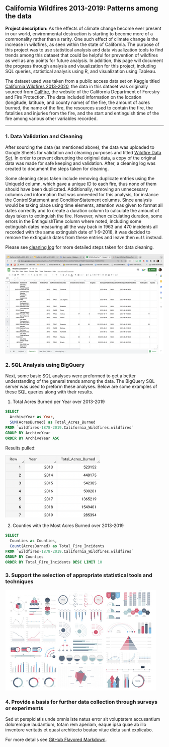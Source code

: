 ## California Wildfires 2013-2019: Patterns among the data

**Project description:**
As the effects of climate change become ever present in our world, environmental destruction is starting to become more of a commonality rather than a rarity. One such effect of climate change is the increase in wildfires, as seen within the state of California. The purpose of this project was to use statistical analysis and data visualization tools to find trends among this dataset that could be helpful for prevention of wildfires as well as any points for future analysis. In addition, this page will document the progress through analysis and visualization for this project, including SQL queries, statistical analysis using R, and visualization using Tableau. 


The dataset used was taken from a public access data set on Kaggle titled [California Wildfires 2013-2020](https://www.kaggle.com/datasets/ananthu017/california-wildfire-incidents-20132020), the data in this dataset was originally sourced from [CalFire](https://www.fire.ca.gov/), the website of the California Department of Forestry and Fire Protection. The data included information on the location (longitude, latitude, and county name) of the fire, the amount of acres burned, the name of the fire, the resources used to contain the fire, the fatalities and injuries from the fire, and the start and entinguish time of the fire among various other variables recorded. 
___

### 1. Data Validation and Cleaning

After sourcing the data (as mentioned above), the data was uploaded to Google Sheets for validation and cleaning purposes and titled [Wildfire Data Set](https://docs.google.com/spreadsheets/d/1weJfy82Y5t81W9aCjvGJNXxm4e0UUFGdOeAIY5QBY4U/edit#gid=1248527850). In order to prevent disrupting the original data, a copy of the original data was made for safe keeping and validation. After, a cleaning log was created to document the steps taken for cleaning.

Some cleaning steps taken include removing duplicate entries using the UniqueId column, which gave a unique ID to each fire, thus none of them should have been duplicated. Additionally, removing an unnecessary columns and information that was unneeded for this analysis, for instance the ControlStatement and ConditionStatement columns. Since analysis would be taking place using time elements, attention was given to format all dates correctly and to create a duration column to calculate the amount of days taken to extinguish the fire. However, when calculating duration, some errors in the EntinguishTime column where noted, including some extinguish dates measuring all the way back in 1963 and 470 incidents all recorded with the same extinguish date of 1-9-2018, it was decided to remove the extinguish dates from these entries and leave then `null` instead. 

Please see [cleaning log](https://docs.google.com/spreadsheets/d/1weJfy82Y5t81W9aCjvGJNXxm4e0UUFGdOeAIY5QBY4U/edit#gid=1248527850) for more detailed steps taken for data cleaning. 

<img src="images/Screen Shot 2022-12-02 at 3.31.51 PM.png?raw=true"/>

### 2. SQL Analysis using BigQuery

Next, some basic SQL analyses were preformed to get a better understanding of the general trends among the data. The BigQuery SQL server was used to preform these analyses. Below are some examples of these SQL queries along with their results. 

1. Total Acres Burned per Year over 2013-2019
```SQL
SELECT 
  ArchiveYear as Year,
  SUM(AcresBurned) as Total_Acres_Burned
FROM `wildfires-1878-2019.California_Wildfires.wildfires`
GROUP BY ArchiveYear
ORDER BY ArchiveYear ASC
```
Results pulled: 

<img src="images/BQ.results.totalperyear.png?raw=true" width="300"/>

2. Counties with the Most Acres Burned over 2013-2019
```SQL
SELECT
  Counties as Counties, 
  Count(AcresBurned) as Total_Fire_Incidents
FROM `wildfires-1878-2019.California_Wildfires.wildfires` 
GROUP BY Counties
ORDER BY Total_Fire_Incidents DESC LIMIT 10
```


### 3. Support the selection of appropriate statistical tools and techniques

<img src="images/dummy_thumbnail.jpg?raw=true"/>

### 4. Provide a basis for further data collection through surveys or experiments

Sed ut perspiciatis unde omnis iste natus error sit voluptatem accusantium doloremque laudantium, totam rem aperiam, eaque ipsa quae ab illo inventore veritatis et quasi architecto beatae vitae dicta sunt explicabo. 

For more details see [GitHub Flavored Markdown](https://guides.github.com/features/mastering-markdown/).
